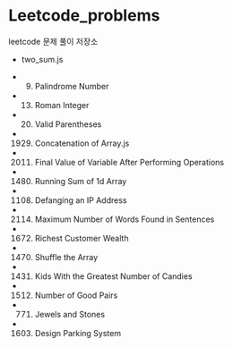 # Leetcode_problems

leetcode 문제 풀이 저장소

- two_sum.js

- 9. Palindrome Number

- 13. Roman Integer

- 20. Valid Parentheses

- 1929. Concatenation of Array.js

- 2011. Final Value of Variable After Performing Operations

- 1480. Running Sum of 1d Array

- 1108. Defanging an IP Address

- 2114. Maximum Number of Words Found in Sentences

- 1672. Richest Customer Wealth

- 1470. Shuffle the Array

- 1431. Kids With the Greatest Number of Candies

- 1512. Number of Good Pairs

- 771. Jewels and Stones

- 1603. Design Parking System
